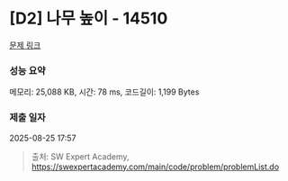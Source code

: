 # [D2] 나무 높이 - 14510 

[문제 링크](https://swexpertacademy.com/main/code/problem/problemDetail.do?contestProbId=AYFofW8qpXYDFAR4) 

### 성능 요약

메모리: 25,088 KB, 시간: 78 ms, 코드길이: 1,199 Bytes

### 제출 일자

2025-08-25 17:57



> 출처: SW Expert Academy, https://swexpertacademy.com/main/code/problem/problemList.do